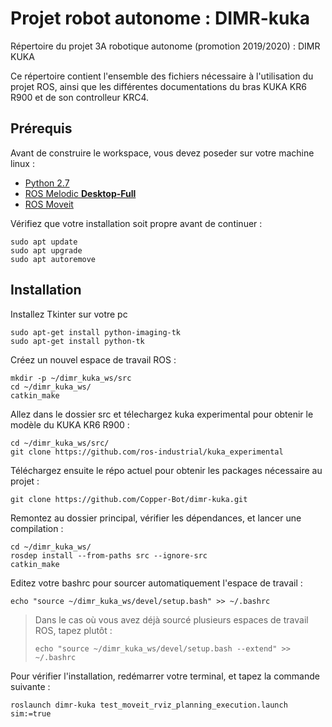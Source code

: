 # Projet robot autonome : DIMR-kuka
Répertoire du projet 3A robotique autonome (promotion 2019/2020) : DIMR KUKA

Ce répertoire contient l'ensemble des fichiers nécessaire à l'utilisation du projet ROS, ainsi que les différentes documentations du bras KUKA KR6 R900 et de son controlleur KRC4.



## Prérequis

Avant de construire le workspace, vous devez poseder sur votre machine linux :

* [Python 2.7](https://stackoverflow.com/a/59632121)
* [ROS Melodic **Desktop-Full**](https://wiki.ros.org/melodic/Installation/Ubuntu)
* [ROS Moveit](https://moveit.ros.org/install/)

Vérifiez que votre installation soit propre avant de continuer :

```
sudo apt update
sudo apt upgrade
sudo apt autoremove
```



## Installation

Installez Tkinter sur votre pc
```
sudo apt-get install python-imaging-tk
sudo apt-get install python-tk
```


Créez un nouvel espace de travail ROS :

```
mkdir -p ~/dimr_kuka_ws/src
cd ~/dimr_kuka_ws/
catkin_make
```

Allez dans le dossier src et télechargez kuka experimental pour obtenir le modèle du KUKA KR6 R900 :

```
cd ~/dimr_kuka_ws/src/
git clone https://github.com/ros-industrial/kuka_experimental
```

Téléchargez ensuite le répo actuel pour obtenir les packages nécessaire au projet :

```
git clone https://github.com/Copper-Bot/dimr-kuka.git
```

Remontez au dossier principal, vérifier les dépendances, et lancer une compilation :

```
cd ~/dimr_kuka_ws/
rosdep install --from-paths src --ignore-src
catkin_make
```

Editez votre bashrc pour sourcer automatiquement l'espace de travail :

```
echo "source ~/dimr_kuka_ws/devel/setup.bash" >> ~/.bashrc
```

>  Dans le cas où vous avez déjà sourcé plusieurs espaces de travail ROS, tapez plutôt :
>
> ```
> echo "source ~/dimr_kuka_ws/devel/setup.bash --extend" >> ~/.bashrc
> ```

Pour vérifier l'installation, redémarrer votre terminal, et tapez la commande suivante :

```
roslaunch dimr-kuka test_moveit_rviz_planning_execution.launch sim:=true
```
